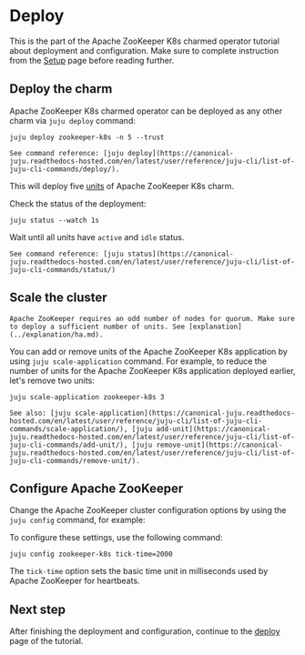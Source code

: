 # Deploy

This is the part of the Apache ZooKeeper K8s charmed operator tutorial about deployment and configuration. Make sure to complete instruction from the [Setup](setup) page before reading further.

## Deploy the charm

Apache ZooKeeper K8s charmed operator can be deployed as any other charm via `juju deploy` command:

```
juju deploy zookeeper-k8s -n 5 --trust
```

```{note}
See command reference: [juju deploy](https://canonical-juju.readthedocs-hosted.com/en/latest/user/reference/juju-cli/list-of-juju-cli-commands/deploy/).
```

This will deploy five [units](https://canonical-juju.readthedocs-hosted.com/en/latest/user/reference/unit/#unit) of Apache ZooKeeper K8s charm.

Check the status of the deployment:

```
juju status --watch 1s
```

Wait until all units have `active` and `idle` status.

```{note}
See command reference: [juju status](https://canonical-juju.readthedocs-hosted.com/en/latest/user/reference/juju-cli/list-of-juju-cli-commands/status/)
```

## Scale the cluster

```{warning}
Apache ZooKeeper requires an odd number of nodes for quorum. Make sure to deploy a sufficient number of units. See [explanation](../explanation/ha.md).
```

You can add or remove units of the Apache ZooKeeper K8s application by using `juju scale-application` command. For example, to reduce the number of units for the Apache ZooKeeper K8s application deployed earlier, let's remove two units:

```
juju scale-application zookeeper-k8s 3
```

```{note}
See also: [juju scale-application](https://canonical-juju.readthedocs-hosted.com/en/latest/user/reference/juju-cli/list-of-juju-cli-commands/scale-application/), [juju add-unit](https://canonical-juju.readthedocs-hosted.com/en/latest/user/reference/juju-cli/list-of-juju-cli-commands/add-unit/), [juju remove-unit](https://canonical-juju.readthedocs-hosted.com/en/latest/user/reference/juju-cli/list-of-juju-cli-commands/remove-unit/).
```

## Configure Apache ZooKeeper

Change the Apache ZooKeeper cluster configuration options by using the `juju config` command, for example:

To configure these settings, use the following command:

```
juju config zookeeper-k8s tick-time=2000
```

The `tick-time` option sets the basic time unit in milliseconds used by Apache ZooKeeper for heartbeats.

## Next step

After finishing the deployment and configuration, continue to the [deploy](deploy) page of the tutorial.
